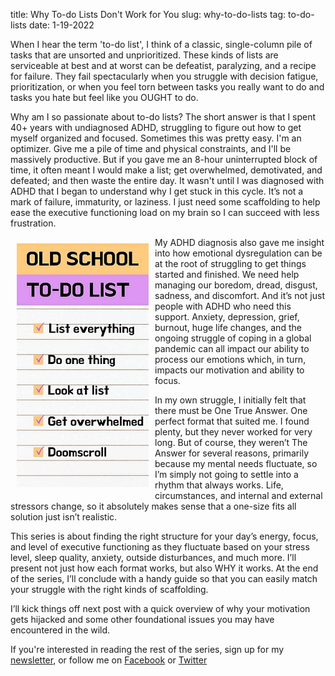 title: Why To-do Lists Don't Work for You
slug: why-to-do-lists
tag: to-do-lists
date: 1-19-2022


When I hear the term 'to-do list', I think of a classic, single-column pile of tasks that are unsorted and unprioritized. These kinds of lists are serviceable at best and at worst can be defeatist, paralyzing, and a recipe for failure. They fail spectacularly when you struggle with decision fatigue, prioritization, or when you feel torn between tasks you really want to do and tasks you hate but feel like you OUGHT to do.

Why am I so passionate about to-do lists? The short answer is that I spent 40+ years with undiagnosed ADHD, struggling to figure out how to get myself organized and focused. Sometimes this was pretty easy. I'm an optimizer. Give me a pile of time and physical constraints, and I'll be massively productive. But if you gave me an 8-hour uninterrupted block of time, it often meant I would make a list; get overwhelmed, demotivated, and defeated; and then waste the entire day. It wasn't until I was diagnosed with ADHD that I began to understand why I get stuck in this cycle. It’s not a mark of failure, immaturity, or laziness. I just need some scaffolding to help ease the executive functioning load on my brain so I can succeed with less frustration. 

<img src="/images/blog/to-do list/List everything.jpg" alt="oldschool to-do list with checked off entries called list everything, do one thing, look at list, get overwhelmed, doomscroll" style="margin:10px;" align=left>

My ADHD diagnosis also gave me insight into how emotional dysregulation can be at the root of struggling to get things started and finished. We need help managing our boredom, dread, disgust, sadness, and discomfort. And it’s not just people with ADHD who need this support. Anxiety, depression, grief, burnout, huge life changes, and the ongoing struggle of coping in a global pandemic can all impact our ability to process our emotions which, in turn, impacts our motivation and ability to focus.

In my own struggle, I initially felt that there must be One True Answer. One perfect format that suited me. I found plenty, but they never worked for very long. But of course, they weren’t The Answer for several reasons, primarily because my mental needs fluctuate, so I’m simply not going to settle into a rhythm that always works. Life, circumstances, and internal and external stressors change, so it absolutely makes sense that a one-size fits all solution just isn’t realistic.

This series is about finding the right structure for your day’s energy, focus, and level of executive functioning as they fluctuate based on your stress level, sleep quality, anxiety, outside disturbances, and much more. I’ll present not just how each format works, but also WHY it works. At the end of the series, I’ll conclude with a handy guide so that you can easily match your struggle with the right kinds of scaffolding.

I’ll kick things off next post with a quick overview of why your motivation gets hijacked and some other foundational issues you may have encountered in the wild.

If you're interested in reading the rest of the series, sign up for my [newsletter](https://www.datasmithing.com/pages/newsletter.html), or follow me on [Facebook](https://www.facebook.com/Datasmithing-106756724287010) or [Twitter](https://twitter.com/datasmithing1)

